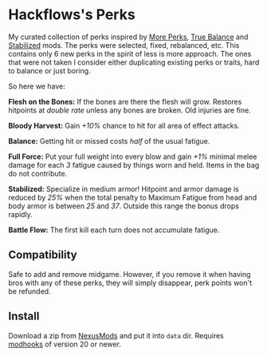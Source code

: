 # Hackflows's Perks

My curated collection of perks inspired by [More Perks][], [True Balance][] and [Stabilized][] mods. The perks were selected, fixed, rebalanced, etc. This contains only 6 new perks in the spirit of less is more approach. The ones that were not taken I consider either duplicating existing perks or traits, hard to balance or just boring.

So here we have:

**Flesh on the Bones:** If the bones are there the flesh will grow. Restores hitpoints at *double rate* unless any bones are broken. Old injuries are fine.

**Bloody Harvest:** Gain *+10%* chance to hit for all area of effect attacks.

**Balance:** Getting hit or missed costs *half* of the usual fatigue.

**Full Force:** Put your full weight into every blow and gain *+1%* minimal melee damage for each *3* fatigue caused by things worn and held. Items in the bag do not contribute.

**Stabilized:** Specialize in medium armor! Hitpoint and armor damage is reduced by *25%* when the total penalty to Maximum Fatigue from head and body armor is between *25* and *37*. Outside this range the bonus drops rapidly. 

**Battle Flow:** The first kill each turn does not accumulate fatigue.


## Compatibility

Safe to add and remove midgame. However, if you remove it when having bros with any of these perks, they will simply disappear, perk points won't be refunded.


## Install

Download a zip from [NexusMods][] and put it into `data` dir. Requires [modhooks][] of version 20 or newer.


[NexusMods]: https://www.nexusmods.com/battlebrothers/mods/673
[modhooks]: https://www.nexusmods.com/battlebrothers/mods/42

[More Perks]: https://www.nexusmods.com/battlebrothers/mods/44
[True Balance]: https://www.nexusmods.com/battlebrothers/mods/333
[Stabilized]: https://www.nexusmods.com/battlebrothers/mods/525
